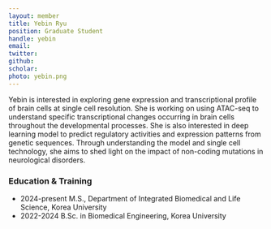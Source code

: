 ```yaml
---
layout: member
title: Yebin Ryu
position: Graduate Student
handle: yebin
email:
twitter:
github: 
scholar: 
photo: yebin.png
---
```


Yebin is interested in exploring gene expression and transcriptional profile of brain cells at single cell resolution. She is working on using ATAC-seq to understand specific transcriptional changes occurring in brain cells throughout the developmental processes. She is also interested in deep learning model to predict regulatory activities and expression patterns from genetic sequences. Through understanding the model and single cell technology, she aims to shed light on the impact of non-coding mutations in neurological disorders.


### Education & Training
- 2024-present M.S., Department of Integrated Biomedical and Life Science, Korea University
- 2022-2024 B.Sc. in Biomedical Engineering, Korea University


